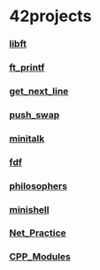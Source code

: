 # 42projects


<h3><a href="https://github.com/sidev86/libft">libft</a></h3> 
<h3><a href="https://github.com/sidev86/ft_printf">ft_printf</a></h3>
<h3><a href="https://github.com/sidev86/get_next_line">get_next_line</a></h2>
<h3><a href="https://github.com/sidev86/push_swap">push_swap</a></h3>
<h3><a href="https://github.com/sidev86/minitalk">minitalk</a></h3>
<h3><a href="https://github.com/sidev86/fdf">fdf</a></h3>
<h3><a href="https://github.com/sidev86/philosophers">philosophers</a></h3>
<h3><a href="https://github.com/sidev86/minishell">minishell</a></h3>
<h3><a href="https://github.com/sidev86/Net_Practice">Net_Practice</a></h3>
<h3><a href="https://github.com/sidev86/cpp_modules">CPP_Modules</a></h3>



